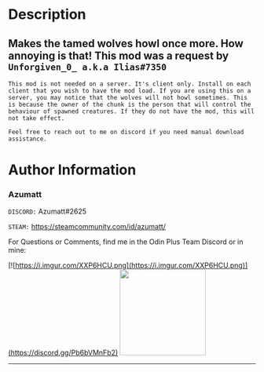# Description

## Makes the tamed wolves howl once more. How annoying is that! This mod was a request by `Unforgiven_0_ a.k.a Ilias#7350`

`This mod is not needed on a server. It's client only. Install on each client that you wish to have the mod load. If you are using this on a server, you may notice that the wolves will not howl sometimes. This is because the owner of the chunk is the person that will control the behaviour of spawned creatures. If they do not have the mod, this will not take effect.`

`Feel free to reach out to me on discord if you need manual download assistance.`

# Author Information

### Azumatt

`DISCORD:` Azumatt#2625

`STEAM:` https://steamcommunity.com/id/azumatt/

For Questions or Comments, find me in the Odin Plus Team Discord or in mine:

[![https://i.imgur.com/XXP6HCU.png](https://i.imgur.com/XXP6HCU.png)](https://discord.gg/Pb6bVMnFb2)
<a href="https://discord.gg/pdHgy6Bsng"><img src="https://i.imgur.com/Xlcbmm9.png" href="https://discord.gg/pdHgy6Bsng" width="175" height="175"></a>
***